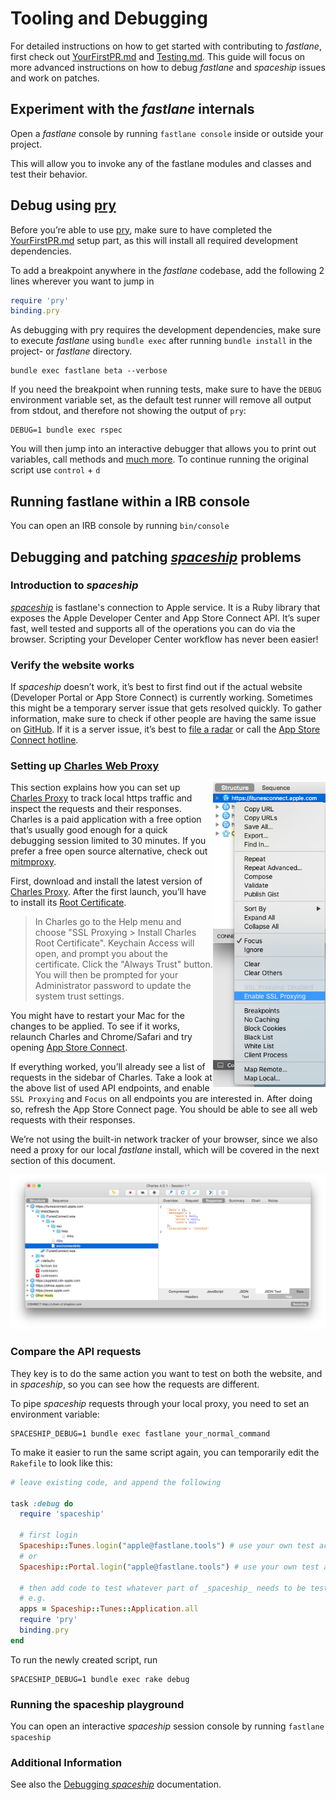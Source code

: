 # Tooling and Debugging

For detailed instructions on how to get started with contributing to _fastlane_, first check out [YourFirstPR.md][first-pr] and [Testing.md](Testing.md). This guide will focus on more advanced instructions on how to debug _fastlane_ and _spaceship_ issues and work on patches.

## Experiment with the _fastlane_ internals

Open a _fastlane_ console by running `fastlane console` inside or outside your project.

This will allow you to invoke any of the fastlane modules and classes and test their behavior.

## Debug using [pry](https://pry.github.io/)

Before you’re able to use [pry](https://pry.github.io/), make sure to have completed the [YourFirstPR.md][first-pr] setup part, as this will install all required development dependencies.

To add a breakpoint anywhere in the _fastlane_ codebase, add the following 2 lines wherever you want to jump in

```ruby
require 'pry'
binding.pry
```

As debugging with pry requires the development dependencies, make sure to execute _fastlane_ using `bundle exec` after running `bundle install` in the project- or _fastlane_ directory.

```
bundle exec fastlane beta --verbose
```

If you need the breakpoint when running tests, make sure to have the `DEBUG` environment variable set, as the default test runner will remove all output from stdout, and therefore not showing the output of `pry`:

```
DEBUG=1 bundle exec rspec
```

You will then jump into an interactive debugger that allows you to print out variables, call methods and [much more](https://github.com/pry/pry/wiki).
To continue running the original script use `control` + `d`

## Running fastlane within a IRB console

You can open an IRB console by running `bin/console`

## Debugging and patching [_spaceship_](https://github.com/fastlane/fastlane/tree/master/spaceship) problems

### Introduction to _spaceship_

[_spaceship_](https://github.com/fastlane/fastlane/tree/master/spaceship) is fastlane's connection to Apple service. It is a Ruby library that exposes the Apple Developer Center and App Store Connect API. It’s super fast, well tested and supports all of the operations you can do via the browser. Scripting your Developer Center workflow has never been easier! 

### Verify the website works

If _spaceship_ doesn’t work, it’s best to first find out if the actual website (Developer Portal or App Store Connect) is currently working. Sometimes this might be a temporary server issue that gets resolved quickly. To gather information, make sure to check if other people are having the same issue on [GitHub](https://github.com/fastlane/fastlane/issues).
If it is a server issue, it’s best to [file a radar](https://bugreport.apple.com/) or call the [App Store Connect hotline](https://developer.apple.com/contact/phone/).

### Setting up [Charles Web Proxy](https://www.charlesproxy.com/)

<img src=".assets/ToolingCharlesEnableSSL.png" align="right" width="180" />

This section explains how you can set up [Charles Proxy](https://www.charlesproxy.com/) to track local https traffic and inspect the requests and their responses. Charles is a paid application with a free option that’s usually good enough for a quick debugging session limited to 30 minutes. If you prefer a free open source alternative, check out [mitmproxy](https://mitmproxy.org/).

First, download and install the latest version of [Charles Proxy](https://www.charlesproxy.com/). After the first launch, you’ll have to install its [Root Certificate](https://www.charlesproxy.com/documentation/using-charles/ssl-certificates/).

> In Charles go to the Help menu and choose "SSL Proxying > Install Charles Root Certificate". Keychain Access will open, and prompt you about the certificate. Click the "Always Trust" button. You will then be prompted for your Administrator password to update the system trust settings.

You might have to restart your Mac for the changes to be applied. To see if it works, relaunch Charles and Chrome/Safari and try opening [App Store Connect](https://appstoreconnect.apple.com).

If everything worked, you’ll already see a list of requests in the sidebar of Charles. Take a look at the above list of used API endpoints, and enable `SSL Proxying` and `Focus` on all endpoints you are interested in.
After doing so, refresh the App Store Connect page. You should be able to see all web requests with their responses.

We’re not using the built-in network tracker of your browser, since we also need a proxy for our local _fastlane_ install, which will be covered in the next section of this document.

<img src=".assets/ToolingCharlesRequest.png" />

### Compare the API requests

They key is to do the same action you want to test on both the website, and in _spaceship_, so you can see how the requests are different.

To pipe _spaceship_ requests through your local proxy, you need to set an environment variable:
```
SPACESHIP_DEBUG=1 bundle exec fastlane your_normal_command
```

To make it easier to run the same script again, you can temporarily edit the `Rakefile` to look like this:

```ruby
# leave existing code, and append the following

task :debug do
  require 'spaceship'

  # first login
  Spaceship::Tunes.login("apple@fastlane.tools") # use your own test account
  # or
  Spaceship::Portal.login("apple@fastlane.tools") # use your own test account

  # then add code to test whatever part of _spaceship_ needs to be tested
  # e.g.
  apps = Spaceship::Tunes::Application.all
  require 'pry'
  binding.pry
end
```

To run the newly created script, run

```
SPACESHIP_DEBUG=1 bundle exec rake debug
```

### Running the spaceship playground

You can open an interactive _spaceship_ session console by running `fastlane spaceship`

### Additional Information
See also the [Debugging _spaceship_](spaceship/docs/Debugging.md) documentation.

<!--Links-->
[first-pr]: YourFirstPR.md
